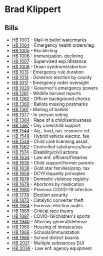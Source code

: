 # Brad Klippert
## Bills
* [HB 1003](bill/2021-22/hb/1003/) - Mail-in ballot watermarks
* [HB 1004](bill/2021-22/hb/1004/) - Emergency health orders/leg.
* [HB 1005](bill/2021-22/hb/1005/) - Blacklisting
* [HB 1006](bill/2021-22/hb/1006/) - Immunization, declining
* [HB 1007](bill/2021-22/hb/1007/) - Supervised exp./distance
* [HB 1008](bill/2021-22/hb/1008/) - Down syndrome/abortion
* [HB 1013](bill/2021-22/hb/1013/) - Emergency rule duration
* [HB 1014](bill/2021-22/hb/1014/) - Governor election by county
* [HB 1017](bill/2021-22/hb/1017/) - Emergency order oversight
* [HB 1020](bill/2021-22/hb/1020/) - Governor's emergency powers
* [HB 1261](bill/2021-22/hb/1261/) - Wildlife harvest reports
* [HB 1262](bill/2021-22/hb/1262/) - Officer background checks
* [HB 1360](bill/2021-22/hb/1360/) - Ballots missing postmarks
* [HB 1361](bill/2021-22/hb/1361/) - Mailing of ballots
* [HB 1377](bill/2021-22/hb/1377/) - In-person voting
* [HB 1384](bill/2021-22/hb/1384/) - Rape of a child/seriousness
* [HB 1397](bill/2021-22/hb/1397/) - Day care/child support
* [HB 1544](bill/2021-22/hb/1544/) - Ag., food, nat. resource ed.
* [HB 1548](bill/2021-22/hb/1548/) - Hybrid vehicle electric. fee
* [HB 1549](bill/2021-22/hb/1549/) - Child care licensing assist.
* [HB 1562](bill/2021-22/hb/1562/) - Controlled substances/local
* [HB 1574](bill/2021-22/hb/1574/) - Disability/civil actions
* [HB 1634](bill/2021-22/hb/1634/) - Law enf. officers/firearms
* [HB 1635](bill/2021-22/hb/1635/) - Child support/former parents
* [HB 1636](bill/2021-22/hb/1636/) - Gold star families/prop. tax
* [HB 1658](bill/2021-22/hb/1658/) - DCYF/equality principles
* [HB 1678](bill/2021-22/hb/1678/) - Domestic violence registry
* [HB 1679](bill/2021-22/hb/1679/) - Abortions by medication
* [HB 1680](bill/2021-22/hb/1680/) - Previous COVID-19 infection
* [HB 1778](bill/2021-22/hb/1778/) - Election security
* [HB 1873](bill/2021-22/hb/1873/) - Catalytic converter theft
* [HB 1884](bill/2021-22/hb/1884/) - Forensic election audits
* [HB 1886](bill/2021-22/hb/1886/) - Critical race theory
* [HB 1887](bill/2021-22/hb/1887/) - COVID-19/children's sports
* [HB 1940](bill/2021-22/hb/1940/) - Attorney general/defense
* [HB 1960](bill/2021-22/hb/1960/) - Housing of inmates/sex
* [HB 1968](bill/2021-22/hb/1968/) - Schools/immunization
* [HB 1986](bill/2021-22/hb/1986/) - School district boards
* [HB 2021](bill/2021-22/hb/2021/) - Multiple substances DUI
* [HB 2036](bill/2021-22/hb/2036/) - Law enf. agency equipment
